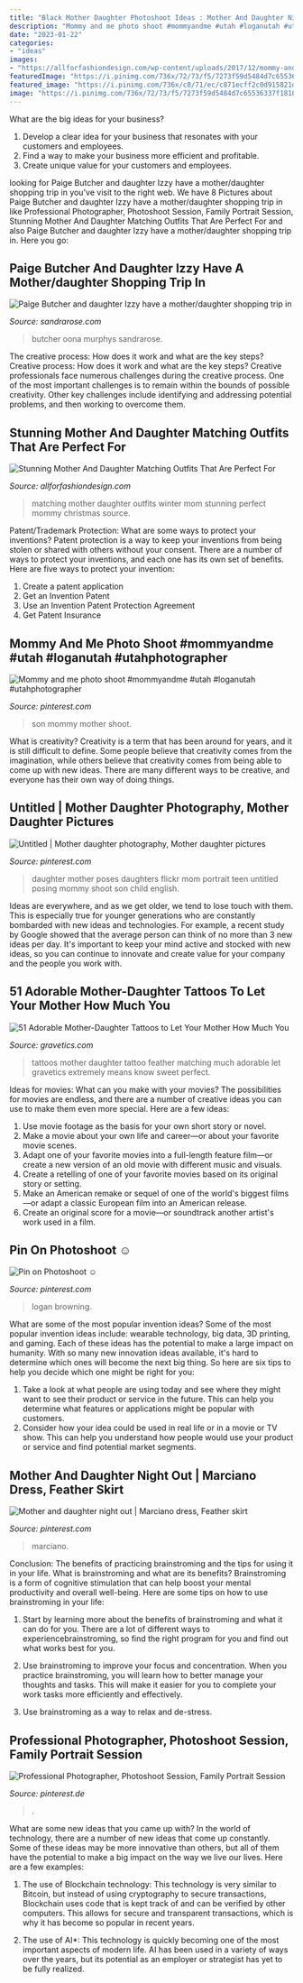 ```yaml
---
title: "Black Mother Daughter Photoshoot Ideas : Mother And Daughter Night Out"
description: "Mommy and me photo shoot #mommyandme #utah #loganutah #utahphotographer"
date: "2023-01-22"
categories:
- "ideas"
images:
- "https://allforfashiondesign.com/wp-content/uploads/2017/12/mommy-and-me-christmas-dresses-mom-matching-dressesmom-600x901.jpg"
featuredImage: "https://i.pinimg.com/736x/72/73/f5/7273f59d5484d7c65536337f1810f3a4.jpg"
featured_image: "https://i.pinimg.com/736x/c8/71/ec/c871ecff2c0d915821dd8403d6ed356e--mother-daughter-photography-mother-daughter-poses.jpg"
image: "https://i.pinimg.com/736x/72/73/f5/7273f59d5484d7c65536337f1810f3a4.jpg"
---
```



What are the big ideas for your business?
1. Develop a clear idea for your business that resonates with your customers and employees.
2. Find a way to make your business more efficient and profitable.
3. Create unique value for your customers and employees.

	

		
looking for Paige Butcher and daughter Izzy have a mother/daughter shopping trip in you've visit to the right web. We have 8 Pictures about Paige Butcher and daughter Izzy have a mother/daughter shopping trip in like Professional Photographer, Photoshoot Session, Family Portrait Session, Stunning Mother And Daughter Matching Outfits That Are Perfect For and also Paige Butcher and daughter Izzy have a mother/daughter shopping trip in. Here you go:
		
    
## Paige Butcher And Daughter Izzy Have A Mother/daughter Shopping Trip In

<img loading=lazy src="https://sandrarose.com/wp-content/uploads/2018/04/BGUS_1192488_004-1000x1500.jpg" onerror="this.onerror=null;this.src='https://tse3.mm.bing.net/th?id=OIP.LJ6FfPRf0yR99Llw3SKU_wHaLH&amp;pid=15.1';" alt="Paige Butcher and daughter Izzy have a mother/daughter shopping trip in">

_Source: sandrarose.com_

>butcher oona murphys sandrarose. 

	

The creative process: How does it work and what are the key steps?
Creative process: How does it work and what are the key steps?
Creative professionals face numerous challenges during the creative process. One of the most important challenges is to remain within the bounds of possible creativity. Other key challenges include identifying and addressing potential problems, and then working to overcome them.

    
## Stunning Mother And Daughter Matching Outfits That Are Perfect For

<img loading=lazy src="https://allforfashiondesign.com/wp-content/uploads/2017/12/mommy-and-me-christmas-dresses-mom-matching-dressesmom-600x901.jpg" onerror="this.onerror=null;this.src='https://tse3.mm.bing.net/th?id=OIP.fUMXkMVJ692eOcBFmfesTQHaLH&amp;pid=15.1';" alt="Stunning Mother And Daughter Matching Outfits That Are Perfect For">

_Source: allforfashiondesign.com_

>matching mother daughter outfits winter mom stunning perfect mommy christmas source. 

	

Patent/Trademark Protection: What are some ways to protect your inventions?
Patent protection is a way to keep your inventions from being stolen or shared with others without your consent. There are a number of ways to protect your inventions, and each one has its own set of benefits. Here are five ways to protect your invention: 
1. Create a patent application 
2. Get an Invention Patent 
3. Use an Invention Patent Protection Agreement 
4. Get Patent Insurance 

    
## Mommy And Me Photo Shoot #mommyandme #utah #loganutah #utahphotographer

<img loading=lazy src="https://i.pinimg.com/736x/f7/d5/0a/f7d50a3c42fe9e24ab91ce4314ef5754.jpg" onerror="this.onerror=null;this.src='https://tse1.mm.bing.net/th?id=OIP.I4qIOq3zhxM5y33u2RncbwHaLK&amp;pid=15.1';" alt="Mommy and me photo shoot #mommyandme #utah #loganutah #utahphotographer">

_Source: pinterest.com_

>son mommy mother shoot. 

	

What is creativity?
Creativity is a term that has been around for years, and it is still difficult to define. Some people believe that creativity comes from the imagination, while others believe that creativity comes from being able to come up with new ideas. There are many different ways to be creative, and everyone has their own way of doing things.

    
## Untitled | Mother Daughter Photography, Mother Daughter Pictures

<img loading=lazy src="https://i.pinimg.com/736x/c8/71/ec/c871ecff2c0d915821dd8403d6ed356e--mother-daughter-photography-mother-daughter-poses.jpg" onerror="this.onerror=null;this.src='https://tse4.mm.bing.net/th?id=OIP.jx5KWW1T6ccT4XoDBuLsqwHaLG&amp;pid=15.1';" alt="Untitled | Mother daughter photography, Mother daughter pictures">

_Source: pinterest.com_

>daughter mother poses daughters flickr mom portrait teen untitled posing mommy shoot son child english. 

	

Ideas are everywhere, and as we get older, we tend to lose touch with them. This is especially true for younger generations who are constantly bombarded with new ideas and technologies. For example, a recent study by Google showed that the average person can think of no more than 3 new ideas per day. It's important to keep your mind active and stocked with new ideas, so you can continue to innovate and create value for your company and the people you work with.

    
## 51 Adorable Mother-Daughter Tattoos To Let Your Mother How Much You

<img loading=lazy src="https://www.gravetics.com/wp-content/uploads/2017/07/Black-White-Matching-Feather-Tattoo.jpg" onerror="this.onerror=null;this.src='https://tse2.mm.bing.net/th?id=OIP.mqK5hMqLhU3aY3HAbUyjOQHaHa&amp;pid=15.1';" alt="51 Adorable Mother-Daughter Tattoos to Let Your Mother How Much You">

_Source: gravetics.com_

>tattoos mother daughter tattoo feather matching much adorable let gravetics extremely means know sweet perfect. 

	

Ideas for movies: What can you make with your movies?
The possibilities for movies are endless, and there are a number of creative ideas you can use to make them even more special. Here are a few ideas:
1. Use movie footage as the basis for your own short story or novel.
2. Make a movie about your own life and career—or about your favorite movie scenes.
3. Adapt one of your favorite movies into a full-length feature film—or create a new version of an old movie with different music and visuals.
4. Create a retelling of one of your favorite movies based on its original story or setting.
5. Make an American remake or sequel of one of the world's biggest films—or adapt a classic European film into an American release.
6. Create an original score for a movie—or soundtrack another artist's work used in a film.
    
## Pin On Photoshoot ☺️

<img loading=lazy src="https://i.pinimg.com/736x/11/cc/ee/11ccee51a806477fc256e01999bc178d.jpg" onerror="this.onerror=null;this.src='https://tse3.mm.bing.net/th?id=OIP.DYAI-teeGBjV28nYJ3kAFQAAAA&amp;pid=15.1';" alt="Pin on Photoshoot ☺️">

_Source: pinterest.com_

>logan browning. 

	

What are some of the most popular invention ideas?
Some of the most popular invention ideas include: wearable technology, big data, 3D printing, and gaming. Each of these ideas has the potential to make a large impact on humanity. With so many new innovation ideas available, it's hard to determine which ones will become the next big thing. So here are six tips to help you decide which one might be right for you: 
1) Take a look at what people are using today and see where they might want to see their product or service in the future. This can help you determine what features or applications might be popular with customers. 
2) Consider how your idea could be used in real life or in a movie or TV show. This can help you understand how people would use your product or service and find potential market segments.

    
## Mother And Daughter Night Out | Marciano Dress, Feather Skirt

<img loading=lazy src="https://i.pinimg.com/736x/72/73/f5/7273f59d5484d7c65536337f1810f3a4.jpg" onerror="this.onerror=null;this.src='https://tse3.mm.bing.net/th?id=OIP.zMCj0e5e_JHrcx2mB54sMQHaLG&amp;pid=15.1';" alt="Mother and daughter night out | Marciano dress, Feather skirt">

_Source: pinterest.com_

>marciano. 

	

Conclusion: The benefits of practicing brainstroming and the tips for using it in your life.
What is brainstroming and what are its benefits? Brainstroming is a form of cognitive stimulation that can help boost your mental productivity and overall well-being. Here are some tips on how to use brainstroming in your life: 
1. Start by learning more about the benefits of brainstroming and what it can do for you. There are a lot of different ways to experiencebrainstroming, so find the right program for you and find out what works best for you. 

2. Use brainstroming to improve your focus and concentration. When you practice brainstroming, you will learn how to better manage your thoughts and tasks. This will make it easier for you to complete your work tasks more efficiently and effectively. 

3. Use brainstroming as a way to relax and de-stress.

    
## Professional Photographer, Photoshoot Session, Family Portrait Session

<img loading=lazy src="https://i.pinimg.com/736x/2d/b8/ab/2db8ab63c8e3c21607e1ad1eb2700f77.jpg" onerror="this.onerror=null;this.src='https://tse4.mm.bing.net/th?id=OIP.EHKpPXnOV5dvgspR2ZutAAHaNK&amp;pid=15.1';" alt="Professional Photographer, Photoshoot Session, Family Portrait Session">

_Source: pinterest.de_

>. 

	

What are some new ideas that you came up with?
In the world of technology, there are a number of new ideas that come up constantly. Some of these ideas may be more innovative than others, but all of them have the potential to make a big impact on the way we live our lives. Here are a few examples:
1. The use of Blockchain technology: This technology is very similar to Bitcoin, but instead of using cryptography to secure transactions, Blockchain uses code that is kept track of and can be verified by other computers. This allows for secure and transparent transactions, which is why it has become so popular in recent years.

2. The use of AI*: This technology is quickly becoming one of the most important aspects of modern life. AI has been used in a variety of ways over the years, but its potential as an employer or strategist has yet to be fully realized.

